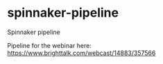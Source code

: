 # spinnaker-pipeline
Spinnaker pipeline 

Pipeline for the webinar here: https://www.brighttalk.com/webcast/14883/357566

